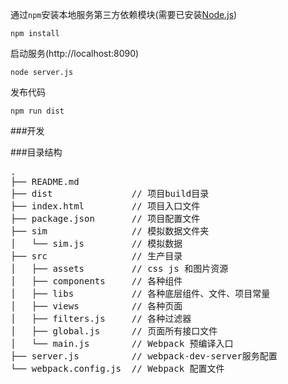 通过`npm`安装本地服务第三方依赖模块(需要已安装[Node.js](https://nodejs.org/))

```
npm install
```
启动服务(http://localhost:8090)

```
node server.js
```
发布代码
```
npm run dist
```

###开发

###目录结构
<pre>
.
├── README.md           
├── dist               // 项目build目录
├── index.html         // 项目入口文件
├── package.json       // 项目配置文件
├── sim				   // 模拟数据文件夹
│   └── sim.js 		   // 模拟数据
├── src                // 生产目录
│   ├── assets         // css js 和图片资源
│   ├── components     // 各种组件
│   ├── libs     	   // 各种底层组件、文件、项目常量
│   ├── views          // 各种页面
│   ├── filters.js     // 各种过滤器
│   ├── global.js      // 页面所有接口文件
│   └── main.js        // Webpack 预编译入口
├── server.js          // webpack-dev-server服务配置
└── webpack.config.js  // Webpack 配置文件
</pre>

